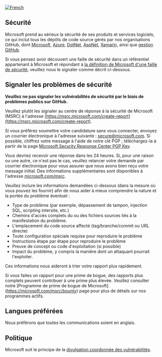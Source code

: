 [![French](https://img.shields.io/badge/-French-purple)](SECURITY.fr.md)
<!-- BEGIN MICROSOFT SECURITY.MD V0.0.5 BLOCK -->

## Sécurité

Microsoft prend au sérieux la sécurité de ses produits et services logiciels, ce qui inclut tous les dépôts de code source gérés par nos organisations GitHub, dont [Microsoft](https://github.com/Microsoft), [Azure](https://github.com/Azure), [DotNet](https://github.com/dotnet), [AspNet](https://github.com/aspnet), [Xamarin](https://github.com/xamarin), ainsi que [gestion GitHub](https://opensource.microsoft.com/).  

Si vous pensez avoir découvert une faille de sécurité dans un référentiel appartenant à Microsoft et répondant à [la définition de Microsoft d'une faille de sécurité](https://docs.microsoft.com/en-us/previous-versions/tn-archive/cc751383(v=technet.10)), veuillez nous le signaler comme décrit ci-dessous.  

## Signaler les problèmes de sécurité  

**Veuillez ne pas signaler les vulnérabilités de sécurité par le biais de problèmes publics sur GitHub.**

Veuillez plutôt les signaler au centre de réponse à la sécurité de Microsoft (MSRC) à l'adresse [https://msrc.microsoft.com/create-report](https://msrc.microsoft.com/create-report).

Si vous préférez soumettre votre candidature sans vous connecter, envoyez un courrier électronique à l'adresse suivante : [secure@microsoft.com](mailto:secure@microsoft.com). Si possible, chiffrez votre message à l'aide de notre clé PGP ; téléchargez-la à partir de la page [Microsoft Security Response Center PGP Key](https://www.microsoft.com/en-us/msrc/pgp-key-msrc).

Vous devriez recevoir une réponse dans les 24 heures. Si, pour une raison ou une autre, ce n'est pas le cas, veuillez relancer votre demande par courrier électronique pour vous assurer que nous avons bien reçu votre message initial. Des informations supplémentaires sont disponibles à l'adresse [microsoft.com/msrc](https://www.microsoft.com/msrc).  

Veuillez inclure les informations demandées ci-dessous (dans la mesure où vous pouvez les fournir) afin de nous aider à mieux comprendre la nature et la portée du problème éventuel :

  * Type de problème (par exemple, dépassement de tampon, injection SQL, scripting intersite, etc.)
  * Chemins d'accès complets du ou des fichiers sources liés à la manifestation du problème.
  * L'emplacement du code source affecté (tag/branche/commit ou URL directe)
  * Toute configuration spéciale requise pour reproduire le problème
  * Instructions étape par étape pour reproduire le problème
  * Preuve de concept ou code d'exploitation (si possible)
  * Impact du problème, y compris la manière dont un attaquant pourrait l'exploiter.

Ces informations nous aideront à trier votre rapport plus rapidement.

Si vous faites un rapport pour une prime de bogue, des rapports plus complets peuvent contribuer à une prime plus élevée. Veuillez consulter notre [Programme de prime de bogue de Microsoft].(https://microsoft.com/msrc/bounty) page pour plus de détails sur nos programmes actifs.

## Langues préférées

Nous préférons que toutes les communications soient en anglais.

## Politique

Microsoft suit le principe de la [divulgation coordonnée des vulnérabilités](https://www.microsoft.com/en-us/msrc/cvd).

<!-- END MICROSOFT SECURITY.MD BLOCK -->